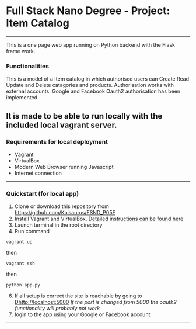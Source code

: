 # Full Stack Nano Degree - Project: Item Catalog
---
This is a one page web app running on Python backend with the Flask frame work.

### Functionalities
This is a model of a Item catalog in which authorised users can Create Read Update and Delete catagories and products.
Authorisation works with external accounts. Google and Facebook Oauth2 authorisation has been implemented.

It is made to be able to run locally with the included local vagrant server. 
---

### Requirements for local deployment ###

* Vagrant
* VirtualBox
* Modern Web Browser running Javascript
* Internet connection


---

### Quickstart (for local app) ###

1. Clone or download this repository from https://github.com/Kaisaurus/FSND_P05F
2. Install Vagrant and VirtualBox. [Detailed instructions can be found here](https://www.udacity.com/wiki/ud088/vagrant)
3. Launch terminal in the root directory
4. Run command 
```
vagrant up
```
then
```
vagrant ssh
```
then
```
python app.py
```
6. If all setup is correct the site is reachable by going to [Dhttp://localhost:5000](http://localhost:5000)
*If the port is changed from 5000 the oauth2 functionality will probably not work*
7. login to the app using your Google or Facebook account

---

